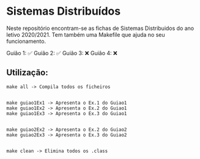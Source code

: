 # Sistemas Distribuídos

 Neste repositório encontram-se as fichas de Sistemas Distribuidos do ano letivo 2020/2021.
 Tem também uma Makefile que ajuda no seu funcionamento.

Guião 1: :white_check_mark:
Guião 2: :white_check_mark:
Guião 3: :x:
Guião 4: :x:

## Utilização:

```
make all -> Compila todos os ficheiros


make guiao1Ex1 -> Apresenta o Ex.1 do Guiao1
make guiao1Ex2 -> Apresenta o Ex.2 do Guiao1
make guiao1Ex3 -> Apresenta o Ex.3 do Guiao1


make guiao2Ex2 -> Apresenta o Ex.2 do Guiao2
make guiao2Ex3 -> Apresenta o Ex.3 do Guiao2


make clean -> Elimina todos os .class
```

